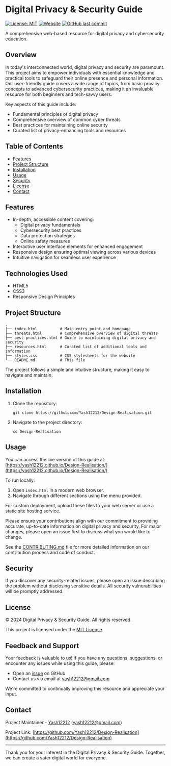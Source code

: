 # Digital Privacy & Security Guide

[![License: MIT](https://img.shields.io/badge/License-MIT-yellow.svg)](https://opensource.org/licenses/MIT)
[![Website](https://img.shields.io/website?url=https%3A%2F%2Fyash12212.github.io%2FDesign-Realisation%2F)](https://yash12212.github.io/Design-Realisation/)
[![GitHub last commit](https://img.shields.io/github/last-commit/Yash12212/Design-Realisation)](https://github.com/Yash12212/Design-Realisation/commits/main)

A comprehensive web-based resource for digital privacy and cybersecurity education.

## Overview

In today's interconnected world, digital privacy and security are paramount. This project aims to empower individuals with essential knowledge and practical tools to safeguard their online presence and personal information. Our user-friendly guide covers a wide range of topics, from basic privacy concepts to advanced cybersecurity practices, making it an invaluable resource for both beginners and tech-savvy users.

Key aspects of this guide include:
- Fundamental principles of digital privacy
- Comprehensive overview of common cyber threats
- Best practices for maintaining online security
- Curated list of privacy-enhancing tools and resources

## Table of Contents

- [Features](#features)
- [Project Structure](#project-structure)
- [Installation](#installation)
- [Usage](#usage)
- [Security](#security)
- [License](#license)
- [Contact](#contact)

## Features

- In-depth, accessible content covering:
  - Digital privacy fundamentals
  - Cybersecurity best practices
  - Data protection strategies
  - Online safety measures
- Interactive user interface elements for enhanced engagement
- Responsive design ensuring optimal viewing across various devices
- Intuitive navigation for seamless user experience

## Technologies Used

- HTML5
- CSS3
- Responsive Design Principles

## Project Structure

```
.
├── index.html          # Main entry point and homepage
├── threats.html        # Comprehensive overview of digital threats
├── best-practices.html # Guide to maintaining digital privacy and security
├── resources.html      # Curated list of additional tools and information
├── styles.css          # CSS stylesheets for the website
└── README.md           # This file
```

The project follows a simple and intuitive structure, making it easy to navigate and maintain.

## Installation

1. Clone the repository:
   ```
   git clone https://github.com/Yash12212/Design-Realisation.git
   ```
2. Navigate to the project directory:
   ```
   cd Design-Realisation
   ```

## Usage

You can access the live version of this guide at: [https://yash12212.github.io/Design-Realisation/](https://yash12212.github.io/Design-Realisation/)

To run locally:
1. Open `index.html` in a modern web browser.
2. Navigate through different sections using the menu provided.

For custom deployment, upload these files to your web server or use a static site hosting service.

Please ensure your contributions align with our commitment to providing accurate, up-to-date information on digital privacy and security. For major changes, please open an issue first to discuss what you would like to change.

See the [CONTRIBUTING.md](CONTRIBUTING.md) file for more detailed information on our contribution process and code of conduct.

## Security

If you discover any security-related issues, please open an issue describing the problem without disclosing sensitive details. All security vulnerabilities will be promptly addressed.

## License

© 2024 Digital Privacy & Security Guide. All rights reserved. 

This project is licensed under the [MIT License](https://opensource.org/licenses/MIT).

## Feedback and Support

Your feedback is valuable to us! If you have any questions, suggestions, or encounter any issues while using this guide, please:

- Open an [issue](https://github.com/Yash12212/Design-Realisation/issues) on GitHub
- Contact us via email at yash12212@gmail.com

We're committed to continually improving this resource and appreciate your input.

## Contact

Project Maintainer - [Yash12212](https://github.com/Yash12212) (yash12212@gmail.com)

Project Link: [https://github.com/Yash12212/Design-Realisation](https://github.com/Yash12212/Design-Realisation)

---

Thank you for your interest in the Digital Privacy & Security Guide. Together, we can create a safer digital world for everyone.
